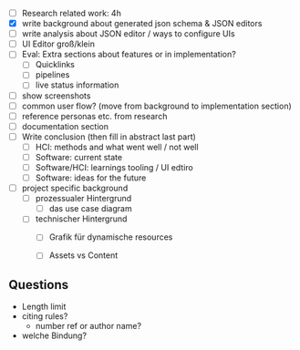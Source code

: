 - [ ] Research related work: 4h
- [x] write background about generated json schema & JSON editors
- [ ] write analysis about JSON editor / ways to configure UIs
- [ ] UI Editor groß/klein
- [ ] Eval: Extra sections about features or in implementation?
	- [ ] Quicklinks
	- [ ] pipelines
	- [ ] live status information
- [ ] show screenshots
- [ ] common user flow? (move from background to implementation section)
- [ ] reference personas etc. from research
- [ ] documentation section
- [ ] Write conclusion (then fill in abstract last part)
	- [ ] HCI: methods and what went well / not well
	- [ ] Software: current state
	- [ ] Software/HCI: learnings tooling / UI edtiro
	- [ ] Software: ideas for the future
- [ ] project specific background
	- [ ] prozessualer Hintergrund
		- [ ] das use case diagram
	- [ ] technischer Hintergrund
		- [ ] Grafik für dynamische resources
		- [ ] Assets vs Content


## Questions

- Length limit
- citing rules?
	- number ref or author name?
- welche Bindung?